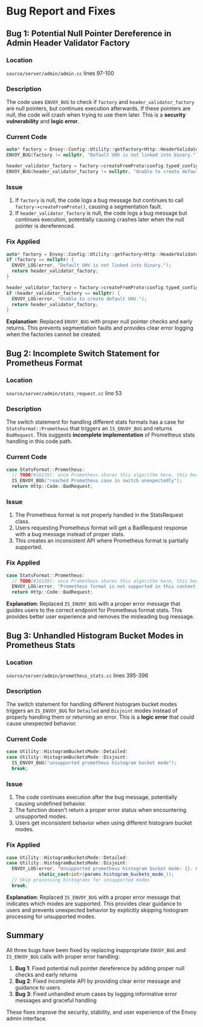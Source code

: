 # Bug Report and Fixes

## Bug 1: Potential Null Pointer Dereference in Admin Header Validator Factory

### Location
`source/server/admin/admin.cc` lines 97-100

### Description
The code uses `ENVOY_BUG` to check if `factory` and `header_validator_factory` are null pointers, but continues execution afterwards. If these pointers are null, the code will crash when trying to use them later. This is a **security vulnerability** and **logic error**.

### Current Code
```cpp
auto* factory = Envoy::Config::Utility::getFactory<Http::HeaderValidatorFactoryConfig>(config);
ENVOY_BUG(factory != nullptr, "Default UHV is not linked into binary.");

header_validator_factory = factory->createFromProto(config.typed_config(), context);
ENVOY_BUG(header_validator_factory != nullptr, "Unable to create default UHV.");
```

### Issue
1. If `factory` is null, the code logs a bug message but continues to call `factory->createFromProto()`, causing a segmentation fault.
2. If `header_validator_factory` is null, the code logs a bug message but continues execution, potentially causing crashes later when the null pointer is dereferenced.

### Fix Applied
```cpp
auto* factory = Envoy::Config::Utility::getFactory<Http::HeaderValidatorFactoryConfig>(config);
if (factory == nullptr) {
  ENVOY_LOG(error, "Default UHV is not linked into binary.");
  return header_validator_factory;
}

header_validator_factory = factory->createFromProto(config.typed_config(), context);
if (header_validator_factory == nullptr) {
  ENVOY_LOG(error, "Unable to create default UHV.");
  return header_validator_factory;
}
```

**Explanation**: Replaced `ENVOY_BUG` with proper null pointer checks and early returns. This prevents segmentation faults and provides clear error logging when the factories cannot be created.

## Bug 2: Incomplete Switch Statement for Prometheus Format

### Location
`source/server/admin/stats_request.cc` line 53

### Description
The switch statement for handling different stats formats has a case for `StatsFormat::Prometheus` that triggers an `IS_ENVOY_BUG` and returns `BadRequest`. This suggests **incomplete implementation** of Prometheus stats handling in this code path.

### Current Code
```cpp
case StatsFormat::Prometheus:
  // TODO(#16139): once Prometheus shares this algorithm here, this becomes a legitimate choice.
  IS_ENVOY_BUG("reached Prometheus case in switch unexpectedly");
  return Http::Code::BadRequest;
```

### Issue
1. The Prometheus format is not properly handled in the StatsRequest class.
2. Users requesting Prometheus format will get a BadRequest response with a bug message instead of proper stats.
3. This creates an inconsistent API where Prometheus format is partially supported.

### Fix Applied
```cpp
case StatsFormat::Prometheus:
  // TODO(#16139): once Prometheus shares this algorithm here, this becomes a legitimate choice.
  ENVOY_LOG(error, "Prometheus format is not supported in this context. Use /stats/prometheus endpoint instead.");
  return Http::Code::BadRequest;
```

**Explanation**: Replaced `IS_ENVOY_BUG` with a proper error message that guides users to the correct endpoint for Prometheus format stats. This provides better user experience and removes the misleading bug message.

## Bug 3: Unhandled Histogram Bucket Modes in Prometheus Stats

### Location
`source/server/admin/prometheus_stats.cc` lines 395-396

### Description
The switch statement for handling different histogram bucket modes triggers an `IS_ENVOY_BUG` for `Detailed` and `Disjoint` modes instead of properly handling them or returning an error. This is a **logic error** that could cause unexpected behavior.

### Current Code
```cpp
case Utility::HistogramBucketsMode::Detailed:
case Utility::HistogramBucketsMode::Disjoint:
  IS_ENVOY_BUG("unsupported prometheus histogram bucket mode");
  break;
```

### Issue
1. The code continues execution after the bug message, potentially causing undefined behavior.
2. The function doesn't return a proper error status when encountering unsupported modes.
3. Users get inconsistent behavior when using different histogram bucket modes.

### Fix Applied
```cpp
case Utility::HistogramBucketsMode::Detailed:
case Utility::HistogramBucketsMode::Disjoint:
  ENVOY_LOG(error, "Unsupported prometheus histogram bucket mode: {}. Use 'cumulative' or 'summary' instead.", 
            static_cast<int>(params.histogram_buckets_mode_));
  // Skip processing histograms for unsupported modes
  break;
```

**Explanation**: Replaced `IS_ENVOY_BUG` with a proper error message that indicates which modes are supported. This provides clear guidance to users and prevents unexpected behavior by explicitly skipping histogram processing for unsupported modes.

## Summary

All three bugs have been fixed by replacing inappropriate `ENVOY_BUG` and `IS_ENVOY_BUG` calls with proper error handling:

1. **Bug 1**: Fixed potential null pointer dereference by adding proper null checks and early returns
2. **Bug 2**: Fixed incomplete API by providing clear error message and guidance to users  
3. **Bug 3**: Fixed unhandled enum cases by logging informative error messages and graceful handling

These fixes improve the security, stability, and user experience of the Envoy admin interface.
